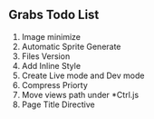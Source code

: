 ## Grabs Todo List

1. Image minimize
2. Automatic Sprite Generate
2. Files Version
3. Add Inline Style
4. Create Live mode and Dev mode
5. Compress Priorty
6. Move views path under *Ctrl.js
7. Page Title Directive
